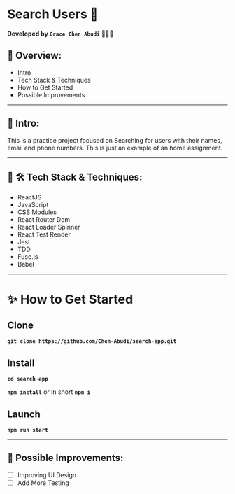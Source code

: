 # Search Users 👥

**Developed by `Grace Chen Abudi`** 👩🏽‍💻

## 📣 Overview:

- Intro
- Tech Stack & Techniques
- How to Get Started
- Possible Improvements

---

## 🔎 Intro:

This is a practice project focused on Searching for users with their names, email and phone numbers.
This is just an example of an home assignment.

---

## 🧰 🛠️ Tech Stack & Techniques:

- ReactJS
- JavaScript
- CSS Modules
- React Router Dom
- React Loader Spinner
- React Test Render
- Jest
- TDD
- Fuse.js
- Babel

---

# ✨ How to Get Started

## Clone

**`git clone https://github.com/Chen-Abudi/search-app.git`**

## Install

**`cd search-app`**

**`npm install`** or in short **`npm i`**

## Launch

**`npm run start`**

---

## 🔧 Possible Improvements:

- [ ] Improving UI Design
- [ ] Add More Testing
